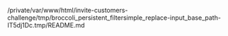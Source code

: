 /private/var/www/html/invite-customers-challenge/tmp/broccoli_persistent_filtersimple_replace-input_base_path-IT5dj1Dc.tmp/README.md